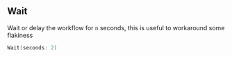 ## Wait

Wait or delay the workflow for `n` seconds, this is useful to workaround some flakiness

```swift
Wait(seconds: 2)
```
